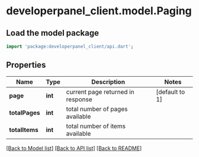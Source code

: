 # developerpanel_client.model.Paging

## Load the model package
```dart
import 'package:developerpanel_client/api.dart';
```

## Properties
Name | Type | Description | Notes
------------ | ------------- | ------------- | -------------
**page** | **int** | current page returned in response | [default to 1]
**totalPages** | **int** | total number of pages available | 
**totalItems** | **int** | total number of items available | 

[[Back to Model list]](../README.md#documentation-for-models) [[Back to API list]](../README.md#documentation-for-api-endpoints) [[Back to README]](../README.md)


